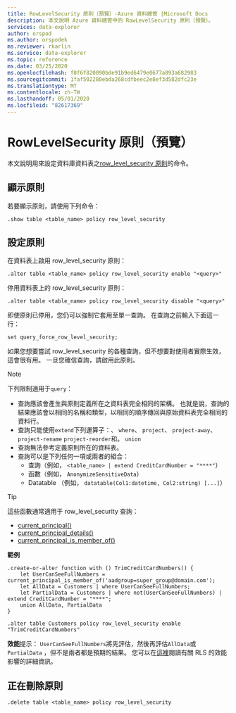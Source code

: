 ```yaml
---
title: RowLevelSecurity 原則（預覽）-Azure 資料總管 |Microsoft Docs
description: 本文說明 Azure 資料總管中的 RowLevelSecurity 原則（預覽）。
services: data-explorer
author: orspod
ms.author: orspodek
ms.reviewer: rkarlin
ms.service: data-explorer
ms.topic: reference
ms.date: 03/25/2020
ms.openlocfilehash: f8f6f820090bde91b9ed6479e0677a893a682983
ms.sourcegitcommit: 1faf502280ebda268cdfbeec2e8ef3d582dfc23e
ms.translationtype: MT
ms.contentlocale: zh-TW
ms.lasthandoff: 05/01/2020
ms.locfileid: "82617369"
---
```

# <a name="rowlevelsecurity-policy-preview"></a>RowLevelSecurity 原則（預覽）

本文說明用來設定資料庫資料表之[row_level_security 原則](rowlevelsecuritypolicy.md)的命令。

## <a name="displaying-the-policy"></a>顯示原則

若要顯示原則，請使用下列命令：

```kusto
.show table <table_name> policy row_level_security
```

## <a name="configuring-the-policy"></a>設定原則

在資料表上啟用 row_level_security 原則：

```kusto
.alter table <table_name> policy row_level_security enable "<query>"
```

停用資料表上的 row_level_security 原則：

```kusto
.alter table <table_name> policy row_level_security disable "<query>"
```

即使原則已停用，您仍可以強制它套用至單一查詢。 在查詢之前輸入下面這一行：

`set query_force_row_level_security;`

如果您想要嘗試 row_level_security 的各種查詢，但不想要對使用者實際生效，這會很有用。 一旦您確信查詢，請啟用此原則。

> [!NOTE]
> 下列限制適用于`query`：
>
> * 查詢應該會產生與原則定義所在之資料表完全相同的架構。 也就是說，查詢的結果應該會以相同的名稱和類型，以相同的順序傳回與原始資料表完全相同的資料行。
> * 查詢只能使用`extend`下列運算子：、 `where`、 `project`、 `project-away`、 `project-rename` `project-reorder`和。 `union`
> * 查詢無法參考定義原則所在的資料表。
> * 查詢可以是下列任何一項或兩者的組合：
>    * 查詢（例如， `<table_name> | extend CreditCardNumber = "****"`）
>    * 函數（例如， `AnonymizeSensitiveData`）
>    * Datatable （例如， `datatable(Col1:datetime, Col2:string) [...]`）

> [!TIP]
> 這些函數通常適用于 row_level_security 查詢：
> * [current_principal()](../query/current-principalfunction.md)
> * [current_principal_details()](../query/current-principal-detailsfunction.md)
> * [current_principal_is_member_of()](../query/current-principal-ismemberoffunction.md)

**範例**

```kusto
.create-or-alter function with () TrimCreditCardNumbers() {
    let UserCanSeeFullNumbers = current_principal_is_member_of('aadgroup=super_group@domain.com');
    let AllData = Customers | where UserCanSeeFullNumbers;
    let PartialData = Customers | where not(UserCanSeeFullNumbers) | extend CreditCardNumber = "****";
    union AllData, PartialData
}

.alter table Customers policy row_level_security enable "TrimCreditCardNumbers"
```

**效能**提示： `UserCanSeeFullNumbers`將先評估，然後再評估`AllData`或`PartialData` ，但不是兩者都是預期的結果。
您可以在[這裡](rowlevelsecuritypolicy.md#performance-impact-on-queries)閱讀有關 RLS 的效能影響的詳細資訊。

## <a name="deleting-the-policy"></a>正在刪除原則

```kusto
.delete table <table_name> policy row_level_security
```
